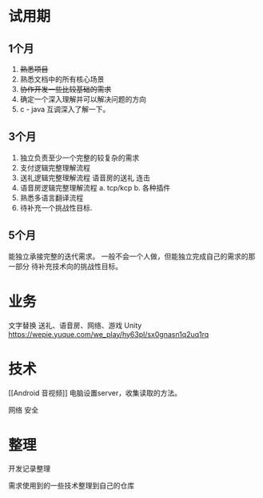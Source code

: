# 试用期
## 1个月
1. ~~熟悉项目~~
2. 熟悉文档中的所有核心场景
3. ~~协作开发一些比较基础的需求~~
4. 确定一个深入理解并可以解决问题的方向
5. c - java 互调深入了解一下。

## 3个月
1. 独立负责至少一个完整的较复杂的需求
2. 支付逻辑完整理解流程
3. 送礼逻辑完整理解流程
语音房的送礼
连击
4. 语音房逻辑完整理解流程
a.  tcp/kcp
b. 各种插件
5. 熟悉多语言翻译流程
6. 待补充一个挑战性目标.

## 5个月
能独立承接完整的迭代需求。
一般不会一个人做，但能独立完成自己的需求的那一部分
待补充技术向的挑战性目标。
##
# 业务
文字替换
送礼、语音房、网络、游戏
Unity
https://wepie.yuque.com/we_play/hy63pl/sx0gnasn1q2uq1rq

# 技术
[[Android 音视频]]
电脑设置server，收集读取的方法。

网络
安全


# 整理
开发记录整理

需求使用到的一些技术整理到自己的仓库

